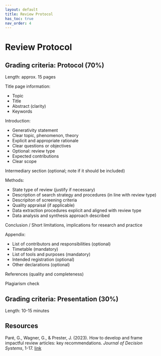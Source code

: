 ```yaml
---
layout: default
title: Review Protocol
has_toc: true
nav_order: 4
---
```


# Review Protocol

## Grading criteria: Protocol (70%)

Length: approx. 15 pages

Title page information:

- Topic
- Title
- Abstract (clarity)
- Keywords

Introduction:

- Generativity statement
- Clear topic, phenomenon, theory
- Explicit and appropriate rationale
- Clear questions or objectives
- Optional: review type
- Expected contributions
- Clear scope

Intermediary section (optional; note if it should be included)

Methods:

- State type of review (justify if necessary)
- Description of search strategy and procedures (in line with review type)
- Descripiton of screening criteria
- Quality appraisal (if applicable)
- Data extraction procedures explicit and aligned with review type
- Data analysis and synthesis approach described

Conclusion / Short limitations, implications for research and practice

Appendix:

- List of contributors and responsibilities (optional)
- Timetable (mandatory)
- List of tools and purposes (mandatory)
- Intended registration (optional)
- Other declarations (optional)

References (quality and completeness)

Plagiarism check


## Grading criteria: Presentation (30%)

Length: 10-15 minutes

## Resources

Paré, G., Wagner, G., & Prester, J. (2023). How to develop and frame impactful review articles: key recommendations. *Journal of Decision Systems*, 1-17. [link](https://www.tandfonline.com/doi/full/10.1080/12460125.2023.2197701)
